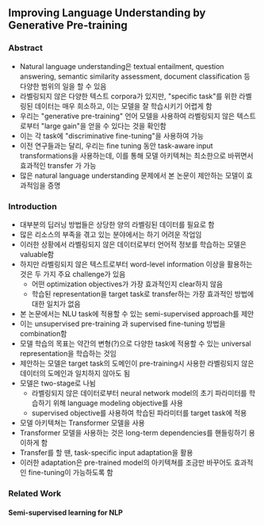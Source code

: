 ## Improving Language Understanding by Generative Pre-training

### Abstract
- Natural language understanding은 textual entailment, question answering, semantic similarity assessment, document classification 등 다양한 범위의 일을 할 수 있음
- 라벨링되지 않은 다양한 텍스트 corpora가 있지만, "specific task"를 위한 라벨링된 데이터는 매우 희소하고, 이는 모델을 잘 학습시키기 어렵게 함
- 우리는 "generative pre-training" 언어 모델을 사용하여 라벨링되지 않은 텍스트로부터 "large gain"을 얻을 수 있다는 것을 확인함
- 이는 각 task에 "discriminative fine-tuning"을 사용하여 가능
- 이전 연구들과는 달리, 우리는 fine tuning 동안 task-aware input transformations을 사용하는데, 이를 통해 모델 아키텍쳐는 최소한으로 바뀌면서 효과적인 transfer 가 가능
- 많은 natural language understanding 문제에서 본 논문이 제안하는 모델이 효과적임을 증명

### Introduction
- 대부분의 딥러닝 방법들은 상당한 양의 라벨링된 데이터를 필요로 함
- 많은 리소스의 부족을 겪고 있는 분야에서는 하기 어려운 작업임
- 이러한 상황에서 라벨링되지 않은 데이터로부터 언어적 정보를 학습하는 모델은 valuable함
- 하지만 라벨링되지 않은 텍스트로부터 word-level information 이상을 활용하는 것은 두 가지 주요 challenge가 있음
  - 어떤 optimization objectives가 가장 효과적인지 clear하지 않음
  - 학습된 representation을 target task로 transfer하는 가장 효과적인 방법에 대한 일치가 없음
- 본 논문에서는 NLU task에 적용할 수 있는 semi-supervised approach를 제안
- 이는 unsupervised pre-training 과 supervised fine-tuning 방법을 combination함
- 모델 학습의 목표는 약간의 변형(?)으로 다양한 task에 적용할 수 있는 universal representation을 학습하는 것임
- 제안하는 모델은 target task의 도메인이 pre-training시 사용한 라벨링되지 않은 데이터의 도메인과 일치하지 않아도 됨
- 모델은 two-stage로 나뉨
  - 라벨링되지 않은 데이터로부터 neural network model의 초기 파라미터를 학습하기 위해 language modeling objective를 사용
  - supervised objective를 사용하여 학습된 파라미터를 target task에 적용
- 모델 아키텍쳐는 Transformer 모델을 사용
- Transformer 모델을 사용하는 것은 long-term dependencies를 핸들링하기 용이하게 함
- Transfer를 할 땐, task-specific input adaptation을 활용
- 이러한 adaptation은 pre-trained model의 아키텍쳐를 조금만 바꾸어도 효과적인 fine-tuning이 가능하도록 함

### Related Work
#### Semi-supervised learning for NLP


